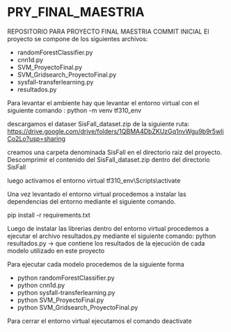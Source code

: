 # PRY_FINAL_MAESTRIA
REPOSITORIO PARA PROYECTO FINAL MAESTRIA
COMMIT INICIAL
El proyecto se compone de los siguientes archivos:
- randomForestClassifier.py
- cnn1d.py
- SVM_ProyectoFinal.py
- SVM_Gridsearch_ProyectoFinal.py
- sysfall-transferlearning.py
- resultados.py

Para levantar el ambiente hay que levantar el entorno virtual con el siguiente comando :
 python -m venv tf310_env
 

descargamos el dataser SisFall_dataset.zip de la siguiente ruta:
https://drive.google.com/drive/folders/1QBMA4DbZKUzGq1nvWgu9b9r5wIiCo2Lo?usp=sharing

creamos una carpeta denominada SisFall en el directorio raiz del proyecto.
Descomprimir el contenido del SisFall_dataset.zip dentro del directorio SisFall 

luego activamos el entorno virtual
tf310_env\Scripts\activate
 
Una vez levantado el entorno virtual procedemos a instalar las dependencias del entorno
mediante el siguiente comando.

pip install -r requirements.txt

Luego de instalar las librerias dentro del entorno virtual procedemos a ejecutar el archivo resultados.py mediante el siguiente comando:
python resultados.py -> que contiene los resultados de la ejecución de cada modelo utilizado en este proyecto

Para ejecutar cada modelo procedemos de la siguiente forma
- python randomForestClassifier.py
- python cnn1d.py
- python sysfall-transferlearning.py
- python SVM_ProyectoFinal.py
- python SVM_Gridsearch_ProyectoFinal.py

Para cerrar el entorno virtual ejecutamos el comando
deactivate







